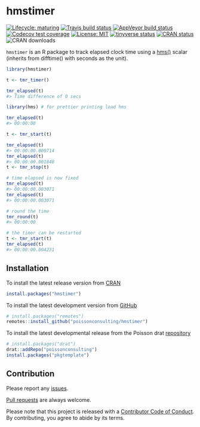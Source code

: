 
<!-- README.md is generated from README.Rmd. Please edit that file -->

# hmstimer

<!-- badges: start -->

[![Lifecycle:
maturing](https://img.shields.io/badge/lifecycle-maturing-blue.svg)](https://www.tidyverse.org/lifecycle/#maturing)
[![Travis build
status](https://travis-ci.com/poissonconsulting/hmstimer.svg?branch=master)](https://travis-ci.com/poissonconsulting/hmstimer)
[![AppVeyor build
status](https://ci.appveyor.com/api/projects/status/github/poissonconsulting/hmstimer?branch=master&svg=true)](https://ci.appveyor.com/project/poissonconsulting/hmstimer)
[![Codecov test
coverage](https://codecov.io/gh/poissonconsulting/hmstimer/branch/master/graph/badge.svg)](https://codecov.io/gh/poissonconsulting/hmstimer?branch=master)
[![License:
MIT](https://img.shields.io/badge/License-MIT-green.svg)](https://opensource.org/licenses/MIT)
[![tinyverse
status](https://tinyverse.netlify.com/badge/hmstimer)](https://CRAN.R-project.org/package=hmstimer)
[![CRAN
status](https://www.r-pkg.org/badges/version/hmstimer)](https://cran.r-project.org/package=hmstimer)
![CRAN downloads](https://cranlogs.r-pkg.org/badges/hmstimer)
<!-- badges: end -->

`hmstimer` is an R package to track elapsed clock time using a
[hms()](https://github.com/tidyverse/hms) scalar (inherits from
difftime() with seconds as the unit).

``` r
library(hmstimer)

t <- tmr_timer()

tmr_elapsed(t)
#> Time difference of 0 secs

library(hms) # for prettier printing load hms

tmr_elapsed(t)
#> 00:00:00

t <- tmr_start(t)

tmr_elapsed(t)
#> 00:00:00.000714
tmr_elapsed(t)
#> 00:00:00.001848
t <- tmr_stop(t)

# time elapsed is now fixed
tmr_elapsed(t)
#> 00:00:00.003071
tmr_elapsed(t)
#> 00:00:00.003071

# round the time
tmr_round(t)
#> 00:00:00

# the timer can be restarted
t <- tmr_start(t)
tmr_elapsed(t)
#> 00:00:00.004231
```

## Installation

To install the latest release version from
[CRAN](https://cran.r-project.org)

``` r
install.packages("hmstimer")
```

To install the latest development version from
[GitHub](https://github.com/poissonconsulting/hmstimer)

``` r
# install.packages("remotes")
remotes::install_github("poissonconsulting/hmstimer")
```

To install the latest developmental release from the Poisson drat
[repository](https://github.com/poissonconsulting/drat)

``` r
# install.packages("drat")
drat::addRepo("poissonconsulting")
install.packages("pkgtemplate")
```

## Contribution

Please report any
[issues](https://github.com/poissonconsulting/hmstimer/issues).

[Pull requests](https://github.com/poissonconsulting/hmstimer/pulls) are
always welcome.

Please note that this project is released with a [Contributor Code of
Conduct](https://poissonconsulting.github.io/hmstimer/CODE_OF_CONDUCT.html).
By contributing, you agree to abide by its terms.
